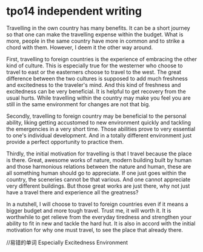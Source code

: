 # tpo14 independent writing

Travelling in the own country has many benefits. It can be a short journey so that one can make the travelling expense within the budget. What is more, people in the same country have more in common and to strike a chord with them. However, I deem it the other way around.

First, travelling to foreign countries is the experience of embracing the other kind of culture. This is especially true for the westerner who choose to travel to east or the easterners choose to travel to the west. The great difference between the two cultures is supposed to add much freshness and excitedness to the traveler's mind. And this kind of freshness and excitedness can be very beneficial. It is helpful to get recovery from the usual hurts. While travelling within the country may make you feel you are still in the same environment for changes are not that big.

Secondly, travelling to foreign country may be beneficial to the personal ability, liking getting accustomed to new environment quickly and tackling the emergencies in a very short time. Those abilities prove to very essential to one's individual development. And in a totally different environment just provide a perfect opportunity to practice them. 

Thirdly, the initial motivation for travelling is that I travel because the place is there. Great, awesome works of nature, modern building built by human and those harmonious relations between the nature and human, these are all something human should go to appreciate. If one just goes within the country, the sceneries cannot be that various. And one cannot appreciate very different buildings. But those great works are just there, why not just have a travel there and experience all the greatness?

In a nutshell, I will choose to travel to foreign countries even if it means a bigger budget and more tough travel. Trust me, it will worth it. It is worthwhile to get relieve from the everyday tiredness and strengthen your ability to fit in new and tackle the hard hut. It is also in accord with the initial motivation for why one must travel, to see the place that already there.


//易错的单词
Especially
Excitedness
Environment
